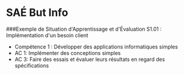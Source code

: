 # SAÉ But Info

###Exemple de Situation d'Apprentissage et d'Évaluation
S1.01 : Implémentation d'un besoin client
* Compétence 1 : Développer des applications informatiques simples
* AC 1: Implémenter des conceptions simples
* AC 3: Faire des essais et évaluer leurs résultats en regard des spécifications